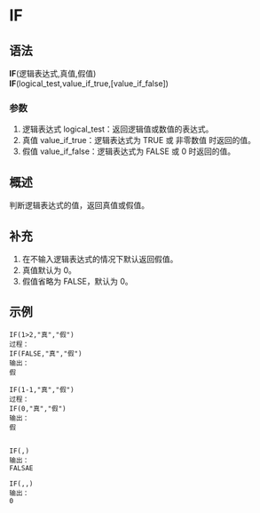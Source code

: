 # IF

## 语法

**IF**(逻辑表达式,真值,假值)  
**IF**(logical_test,value_if_true,[value_if_false])

### 参数

1. 逻辑表达式 logical_test：返回逻辑值或数值的表达式。
2. 真值 value_if_true：逻辑表达式为 TRUE 或 非零数值 时返回的值。
3. 假值 value_if_false：逻辑表达式为 FALSE 或 0 时返回的值。

## 概述

判断逻辑表达式的值，返回真值或假值。

## 补充

1. 在不输入逻辑表达式的情况下默认返回假值。
2. 真值默认为 0。
3. 假值省略为 FALSE，默认为 0。

## 示例

```excel
IF(1>2,"真","假")
过程：
IF(FALSE,"真","假")
输出：
假

IF(1-1,"真","假")
过程：
IF(0,"真","假")
输出：
假


IF(,)
输出：
FALSAE

IF(,,)
输出：
0
```
